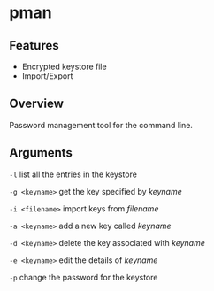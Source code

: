 pman
====

Features
--------

* Encrypted keystore file
* Import/Export

Overview
--------

Password management tool for the command line.

Arguments
---------

`-l`  list all the entries in the keystore

`-g <keyname>` get the key specified by *keyname*

`-i <filename>` import keys from *filename*

`-a <keyname>` add a new key called *keyname*

`-d <keyname>` delete the key associated with *keyname*

`-e <keyname>` edit the details of *keyname*

`-p` change the password for the keystore
